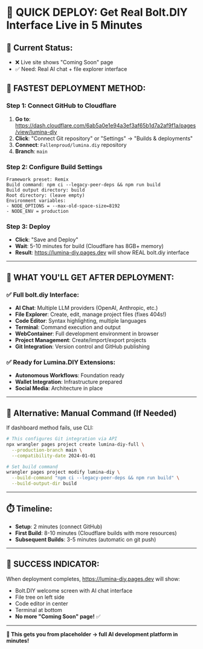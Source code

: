 # 🚀 QUICK DEPLOY: Get Real Bolt.DIY Interface Live in 5 Minutes

## 🎯 **Current Status**: 
- ❌ Live site shows "Coming Soon" page  
- ✅ Need: Real AI chat + file explorer interface

## 🚀 **FASTEST DEPLOYMENT METHOD:**

### **Step 1: Connect GitHub to Cloudflare**
1. **Go to**: https://dash.cloudflare.com/6ab5a0e1e94a3ef3af65b1d7a2af9f1a/pages/view/lumina-diy
2. **Click**: "Connect Git repository" or "Settings" → "Builds & deployments"
3. **Connect**: `Fallenproud/lumina.diy` repository
4. **Branch**: `main`

### **Step 2: Configure Build Settings**
```
Framework preset: Remix
Build command: npm ci --legacy-peer-deps && npm run build  
Build output directory: build
Root directory: (leave empty)
Environment variables: 
- NODE_OPTIONS = --max-old-space-size=8192
- NODE_ENV = production
```

### **Step 3: Deploy**
- **Click**: "Save and Deploy" 
- **Wait**: 5-10 minutes for build (Cloudflare has 8GB+ memory)
- **Result**: https://lumina-diy.pages.dev will show REAL bolt.diy interface

---

## 🎯 **WHAT YOU'LL GET AFTER DEPLOYMENT:**

### ✅ **Full bolt.diy Interface:**
- **AI Chat**: Multiple LLM providers (OpenAI, Anthropic, etc.)
- **File Explorer**: Create, edit, manage project files (fixes 404s!)
- **Code Editor**: Syntax highlighting, multiple languages
- **Terminal**: Command execution and output
- **WebContainer**: Full development environment in browser
- **Project Management**: Create/import/export projects
- **Git Integration**: Version control and GitHub publishing

### ✅ **Ready for Lumina.DIY Extensions:**
- **Autonomous Workflows**: Foundation ready
- **Wallet Integration**: Infrastructure prepared  
- **Social Media**: Architecture in place

---

## 🔧 **Alternative: Manual Command (If Needed)**

If dashboard method fails, use CLI:

```bash
# This configures Git integration via API
npx wrangler pages project create lumina-diy-full \
  --production-branch main \
  --compatibility-date 2024-01-01

# Set build command
wrangler pages project modify lumina-diy \
  --build-command "npm ci --legacy-peer-deps && npm run build" \
  --build-output-dir build
```

---

## ⏱️ **Timeline:**
- **Setup**: 2 minutes (connect GitHub)  
- **First Build**: 8-10 minutes (Cloudflare builds with more resources)
- **Subsequent Builds**: 3-5 minutes (automatic on git push)

---

## 🎉 **SUCCESS INDICATOR:**
When deployment completes, https://lumina-diy.pages.dev will show:
- Bolt.DIY welcome screen with AI chat interface
- File tree on left side
- Code editor in center  
- Terminal at bottom
- **No more "Coming Soon" page!** ✅

---

**🚀 This gets you from placeholder → full AI development platform in minutes!**
